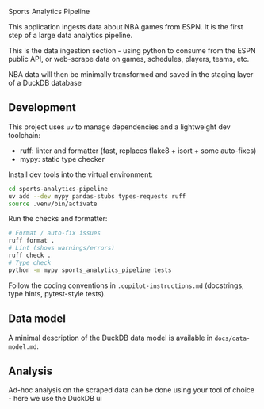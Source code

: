 Sports Analytics Pipeline

This application ingests data about NBA games from ESPN. It is the first step of a large data analytics pipeline.

This is the data ingestion section - using python to consume from the ESPN public API, or web-scrape data on games, schedules, players, teams, etc. 

NBA data will then be minimally transformed and saved in the staging layer of a DuckDB database

## Development

This project uses `uv` to manage dependencies and a lightweight dev toolchain:

- ruff: linter and formatter (fast, replaces flake8 + isort + some auto-fixes)
- mypy: static type checker

Install dev tools into the virtual environment:

```bash
cd sports-analytics-pipeline
uv add --dev mypy pandas-stubs types-requests ruff
source .venv/bin/activate
```

Run the checks and formatter:

```bash
# Format / auto-fix issues
ruff format .
# Lint (shows warnings/errors)
ruff check .
# Type check
python -m mypy sports_analytics_pipeline tests
```

Follow the coding conventions in `.copilot-instructions.md` (docstrings, type hints, pytest-style tests).

## Data model

A minimal description of the DuckDB data model is available in `docs/data-model.md`.

## Analysis
Ad-hoc analysis on the scraped data can be done using your tool of choice - here we use the DuckDB ui

